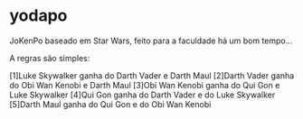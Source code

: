 # yodapo
JoKenPo baseado em Star Wars, feito para a faculdade há um bom tempo...

A regras são simples:

[1]Luke Skywalker ganha do Darth Vader e Darth Maul
[2]Darth Vader ganha do Obi Wan Kenobi e Darth Maul
[3]Obi Wan Kenobi ganha do Qui Gon e Luke Skywalker
[4]Qui Gon ganha do Darth Vader e do Luke Skywalker
[5]Darth Maul ganha do Qui Gon e do Obi Wan Kenobi